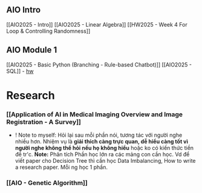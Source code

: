 ## AIO Intro
[[AIO2025 - Intro]]
[[AIO2025 - Linear Algebra]]
[[HW2025 - Week 4 For Loop & Controlling Randomness]]

## AIO Module 1
[[AIO2025 - Basic Python (Branching - Rule-based Chatbot)]]
[[AIO2025 - SQL]] - [hw](https://docs.google.com/forms/d/e/1FAIpQLSfgApm-qyuJ-NoRsbxCXsxWFNpnqSqestnA5KzZwi9IFnXffw/viewform) 


# Research
### [[Application of AI in Medical Imaging Overview and Image Registration - A Survey]]
+ ! Note to myself: Hỏi lại sau mỗi phần nói, tương tác với người nghe nhiều hơn. Nhiệm vụ là **giải thích càng trực quan, dễ hiểu càng tốt vì người nghe không thể hỏi nếu họ không hiểu** hoặc ko có kiến thức tiền đề tr'c. 
**Note:** Phân tích Phần học lớn ra các mảng con cần học. Vd để viết paper cho Decision Tree thì cần học Data Imbalancing, How to write a research paper. Mỗi ng học 1 phần.  
### [[AIO - Genetic Algorithm]]